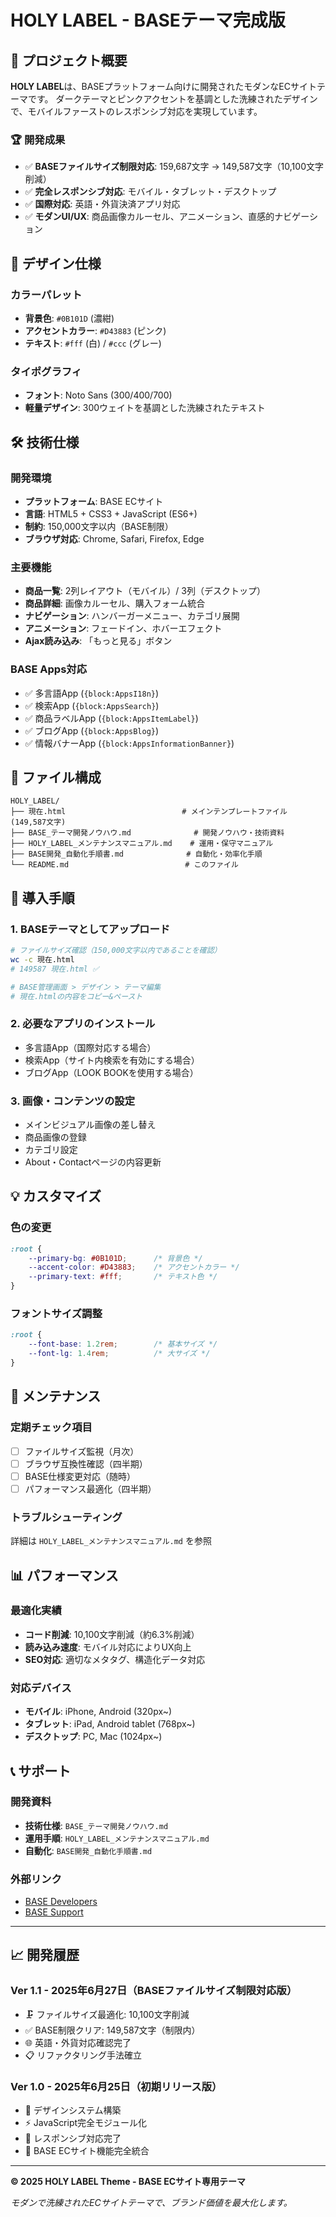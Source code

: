 # HOLY LABEL - BASEテーマ完成版

## 🎯 プロジェクト概要

**HOLY LABEL**は、BASEプラットフォーム向けに開発されたモダンなECサイトテーマです。
ダークテーマとピンクアクセントを基調とした洗練されたデザインで、モバイルファーストのレスポンシブ対応を実現しています。

### 🏆 開発成果
- ✅ **BASEファイルサイズ制限対応**: 159,687文字 → 149,587文字（10,100文字削減）
- ✅ **完全レスポンシブ対応**: モバイル・タブレット・デスクトップ
- ✅ **国際対応**: 英語・外貨決済アプリ対応
- ✅ **モダンUI/UX**: 商品画像カルーセル、アニメーション、直感的ナビゲーション

## 🎨 デザイン仕様

### カラーパレット
- **背景色**: `#0B101D` (濃紺)
- **アクセントカラー**: `#D43883` (ピンク)
- **テキスト**: `#fff` (白) / `#ccc` (グレー)

### タイポグラフィ
- **フォント**: Noto Sans (300/400/700)
- **軽量デザイン**: 300ウェイトを基調とした洗練されたテキスト

## 🛠️ 技術仕様

### 開発環境
- **プラットフォーム**: BASE ECサイト
- **言語**: HTML5 + CSS3 + JavaScript (ES6+)
- **制約**: 150,000文字以内（BASE制限）
- **ブラウザ対応**: Chrome, Safari, Firefox, Edge

### 主要機能
- **商品一覧**: 2列レイアウト（モバイル）/ 3列（デスクトップ）
- **商品詳細**: 画像カルーセル、購入フォーム統合
- **ナビゲーション**: ハンバーガーメニュー、カテゴリ展開
- **アニメーション**: フェードイン、ホバーエフェクト
- **Ajax読み込み**: 「もっと見る」ボタン

### BASE Apps対応
- ✅ 多言語App (`{block:AppsI18n}`)
- ✅ 検索App (`{block:AppsSearch}`)
- ✅ 商品ラベルApp (`{block:AppsItemLabel}`)
- ✅ ブログApp (`{block:AppsBlog}`)
- ✅ 情報バナーApp (`{block:AppsInformationBanner}`)

## 📁 ファイル構成

```
HOLY_LABEL/
├── 現在.html                          # メインテンプレートファイル (149,587文字)
├── BASE_テーマ開発ノウハウ.md              # 開発ノウハウ・技術資料
├── HOLY_LABEL_メンテナンスマニュアル.md    # 運用・保守マニュアル
├── BASE開発_自動化手順書.md              # 自動化・効率化手順
└── README.md                          # このファイル
```

## 🚀 導入手順

### 1. BASEテーマとしてアップロード
```bash
# ファイルサイズ確認（150,000文字以内であることを確認）
wc -c 現在.html
# 149587 現在.html ✅

# BASE管理画面 > デザイン > テーマ編集
# 現在.htmlの内容をコピー&ペースト
```

### 2. 必要なアプリのインストール
- 多言語App（国際対応する場合）
- 検索App（サイト内検索を有効にする場合）
- ブログApp（LOOK BOOKを使用する場合）

### 3. 画像・コンテンツの設定
- メインビジュアル画像の差し替え
- 商品画像の登録
- カテゴリ設定
- About・Contactページの内容更新

## 💡 カスタマイズ

### 色の変更
```css
:root {
    --primary-bg: #0B101D;      /* 背景色 */
    --accent-color: #D43883;    /* アクセントカラー */
    --primary-text: #fff;       /* テキスト色 */
}
```

### フォントサイズ調整
```css
:root {
    --font-base: 1.2rem;        /* 基本サイズ */
    --font-lg: 1.4rem;          /* 大サイズ */
}
```

## 🔧 メンテナンス

### 定期チェック項目
- [ ] ファイルサイズ監視（月次）
- [ ] ブラウザ互換性確認（四半期）
- [ ] BASE仕様変更対応（随時）
- [ ] パフォーマンス最適化（四半期）

### トラブルシューティング
詳細は `HOLY_LABEL_メンテナンスマニュアル.md` を参照

## 📊 パフォーマンス

### 最適化実績
- **コード削減**: 10,100文字削減（約6.3%削減）
- **読み込み速度**: モバイル対応によりUX向上
- **SEO対応**: 適切なメタタグ、構造化データ対応

### 対応デバイス
- **モバイル**: iPhone, Android (320px~)
- **タブレット**: iPad, Android tablet (768px~)
- **デスクトップ**: PC, Mac (1024px~)

## 📞 サポート

### 開発資料
- **技術仕様**: `BASE_テーマ開発ノウハウ.md`
- **運用手順**: `HOLY_LABEL_メンテナンスマニュアル.md`
- **自動化**: `BASE開発_自動化手順書.md`

### 外部リンク
- [BASE Developers](https://developers.thebase.in/)
- [BASE Support](https://help.thebase.in/)

---

## 📈 開発履歴

### Ver 1.1 - 2025年6月27日（BASEファイルサイズ制限対応版）
- 🗜️ ファイルサイズ最適化: 10,100文字削減
- ✅ BASE制限クリア: 149,587文字（制限内）
- 🌐 英語・外貨対応確認完了
- 📋 リファクタリング手法確立

### Ver 1.0 - 2025年6月25日（初期リリース版）
- 🎨 デザインシステム構築
- ⚡ JavaScript完全モジュール化
- 📱 レスポンシブ対応完了
- 🛒 BASE ECサイト機能完全統合

---

**© 2025 HOLY LABEL Theme - BASE ECサイト専用テーマ**

*モダンで洗練されたECサイトテーマで、ブランド価値を最大化します。* 